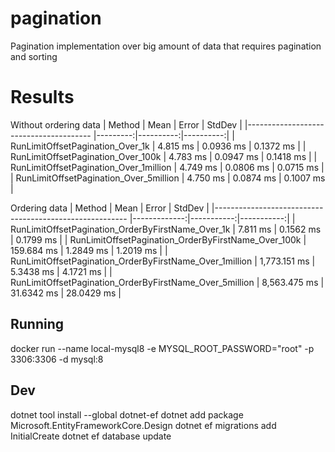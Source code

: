 # pagination
Pagination implementation over big amount of data that requires pagination and sorting

# Results

Without ordering data
|                                 Method |     Mean |     Error |    StdDev |
|--------------------------------------- |---------:|----------:|----------:|
|       RunLimitOffsetPagination_Over_1k | 4.815 ms | 0.0936 ms | 0.1372 ms |
|     RunLimitOffsetPagination_Over_100k | 4.783 ms | 0.0947 ms | 0.1418 ms |
| RunLimitOffsetPagination_Over_1million | 4.749 ms | 0.0806 ms | 0.0715 ms |
| RunLimitOffsetPagination_Over_5million | 4.750 ms | 0.0874 ms | 0.1007 ms |

Ordering data
|                                                  Method |         Mean |      Error |     StdDev |
|-------------------------------------------------------- |-------------:|-----------:|-----------:|
|       RunLimitOffsetPagination_OrderByFirstName_Over_1k |     7.811 ms |  0.1562 ms |  0.1799 ms |
|     RunLimitOffsetPagination_OrderByFirstName_Over_100k |   159.684 ms |  1.2849 ms |  1.2019 ms |
| RunLimitOffsetPagination_OrderByFirstName_Over_1million | 1,773.151 ms |  5.3438 ms |  4.1721 ms |
| RunLimitOffsetPagination_OrderByFirstName_Over_5million | 8,563.475 ms | 31.6342 ms | 28.0429 ms |


## Running 
docker run --name local-mysql8 -e MYSQL_ROOT_PASSWORD="root" -p 3306:3306 -d mysql:8





## Dev
dotnet tool install --global dotnet-ef
dotnet add package Microsoft.EntityFrameworkCore.Design
dotnet ef migrations add InitialCreate
dotnet ef database update
